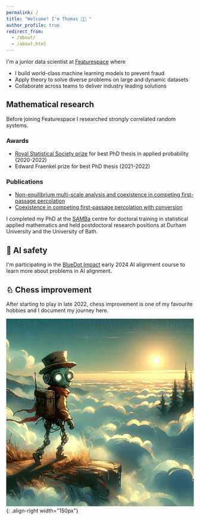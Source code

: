 ```yaml
---
permalink: /
title: "Welcome! I'm Thomas 👋🏼 "
author_profile: true
redirect_from: 
  - /about/
  - /about.html
---
```

I'm a junior data scientist at [Featurespace](https://www.featurespace.com/) where
 - I build world-class machine learning models to prevent fraud
 - Apply theory to solve diverse problems on large and dynamic datasets
 - Collaborate across teams to deliver industry leading solutions

## Mathematical research

Before joining Featurespace I researched strongly correlated random systems.

### Awards

* [Royal Statistical Society prize](https://www.bath.ac.uk/announcements/the-royal-statistical-society-prize-awarded/) for best PhD thesis  in applied probability (2020-2022)
* Edward Fraenkel prize for best PhD thesis (2021-2022)

### Publications

* [Non-equilibrium multi-scale analysis and coexistence in competing first-passage percolation](https://ems.press/journals/jems/articles/8736482)
* [Coexistence in competing first-passage percolation with conversion](https://projecteuclid.org/journals/annals-of-applied-probability/volume-32/issue-6/Coexistence-in-competing-first-passage-percolation-with-conversion/10.1214/22-AAP1792.short)


I completed my PhD at the [SAMBa](https://samba.ac.uk/) centre for doctoral training in statistical applied mathematics and held postdoctoral research positions at Durham University and the University of Bath.

## 🚨 AI safety

I'm participating in the [BlueDot Impact](https://aisafetyfundamentals.com/) early 2024 AI alignment course to learn more about problems in AI alignment.

## ♘ Chess improvement

After starting to play in late 2022, chess improvement is one of my favourite hobbies and I document my journey here.

![Text](/images/Designer.png){: .align-right width="150px"}
